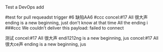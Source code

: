 Test a DevOps add

#test for pull requeadst trigger
#6 缺陷AA6
#ccc
concel:#17 All 很大声 ending is a new beginning, just don't know at that time All the ending i
###ccc
We couldn’t deliver this payload: failed to connect

测试
concel:#17 All 很大声 endi1212ng is a new beginning, jus
concel:#17 All 很大ce声 ending is a new beginning, jus
